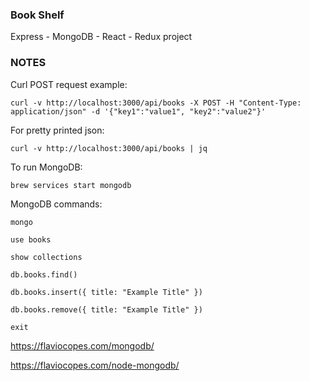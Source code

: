 ### Book Shelf ###

Express - MongoDB - React - Redux project

### NOTES ###

Curl POST request example:

```
curl -v http://localhost:3000/api/books -X POST -H "Content-Type: application/json" -d '{"key1":"value1", "key2":"value2"}'
```

For pretty printed json:

```
curl -v http://localhost:3000/api/books | jq
```

To run MongoDB:

```
brew services start mongodb
```

MongoDB commands:

```
mongo
```
```
use books
```
```
show collections
```
```
db.books.find()
```
```
db.books.insert({ title: "Example Title" })
```
```
db.books.remove({ title: "Example Title" })
```
```
exit
```

https://flaviocopes.com/mongodb/

https://flaviocopes.com/node-mongodb/
